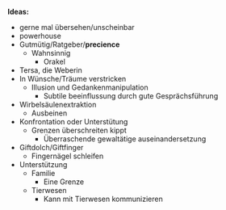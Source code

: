 **Ideas:**
- gerne mal übersehen/unscheinbar
- powerhouse
- Gutmütig/Ratgeber/**precience**
	- Wahnsinnig
		- Orakel
- Tersa, die Weberin
- In Wünsche/Träume verstricken
	- Illusion und Gedankenmanipulation
		- Subtile beeinflussung durch gute Gesprächsführung
- Wirbelsäulenextraktion
	- Ausbeinen
- Konfrontation oder Unterstütung
	- Grenzen überschreiten kippt
		- Überraschende gewaltätige auseinandersetzung
- Giftdolch/Giftfinger
	- Fingernägel schleifen
- Unterstützung
	- Familie
		- Eine Grenze
	- Tierwesen
		- Kann mit Tierwesen kommunizieren